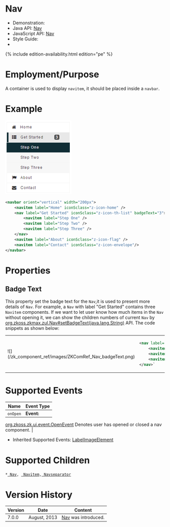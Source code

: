 

# Nav

- Demonstration:
- Java API:
  [Nav](http://www.zkoss.org/javadoc/latest/zk/org/zkoss/zkmax/zul/Nav.html)
- JavaScript API:
  [Nav](http://www.zkoss.org/javadoc/latest/jsdoc/zkmax/nav/Nav.html)
- Style Guide:
- <!--REQUIRED ZK EDITION: PE -->
{% include edition-availability.html edition="pe" %}

# Employment/Purpose

A container is used to display `navitem`, it should be placed inside a
`navbar`.

# Example

![](/zk_component_ref/images/ZKComRef_Nav.png)

```xml
<navbar orient="vertical" width="200px">
    <navitem label="Home" iconSclass="z-icon-home" />
    <nav label="Get Started" iconSclass="z-icon-th-list" badgeText="3">
        <navitem label="Step One" />
        <navitem label="Step Two" />
        <navitem label="Step Three" />
    </nav>
    <navitem label="About" iconSclass="z-icon-flag" />
    <navitem label="Contact" iconSclass="z-icon-envelope"/>
</navbar>
```

# Properties

## Badge Text

This property set the badge text for the `Nav`,it is used to present
more details of `Nav`. For example, a `Nav` with label "Get Started"
contains three `Navitem` components. If we want to let user know how
much items in the `Nav` without opening it, we can show the children
numbers of current `Nav` by
[org.zkoss.zkmax.zul.Nav#setBadgeText(java.lang.String)](https://www.zkoss.org/javadoc/latest/zk/org/zkoss/zkmax/zul/Nav.html#setBadgeText(java.lang.String))
API. The code snippets as shown below:

<table>
<tbody>
<tr class="odd">
<td>![](/zk_component_ref/images/ZKComRef_Nav_badgeText.png)</td>
<td><div class="sourceCode" id="cb1"><pre
class="sourceCode xml"><code class="sourceCode xml"><span id="cb1-1"><a href="#cb1-1" aria-hidden="true" tabindex="-1"></a>&lt;<span class="kw">nav</span><span class="ot"> label=</span><span class="st">&quot;Get Started&quot;</span><span class="ot"> iconSclass=</span><span class="st">&quot;z-icon-th-list&quot;</span><span class="ot"> badgeText=</span><span class="st">&quot;3&quot;</span>&gt;</span>
<span id="cb1-2"><a href="#cb1-2" aria-hidden="true" tabindex="-1"></a>    &lt;<span class="kw">navitem</span><span class="ot"> label=</span><span class="st">&quot;Step One&quot;</span> /&gt;</span>
<span id="cb1-3"><a href="#cb1-3" aria-hidden="true" tabindex="-1"></a>    &lt;<span class="kw">navitem</span><span class="ot"> label=</span><span class="st">&quot;Step Two&quot;</span> /&gt;</span>
<span id="cb1-4"><a href="#cb1-4" aria-hidden="true" tabindex="-1"></a>    &lt;<span class="kw">navitem</span><span class="ot"> label=</span><span class="st">&quot;Step Three&quot;</span> /&gt;</span>
<span id="cb1-5"><a href="#cb1-5" aria-hidden="true" tabindex="-1"></a>&lt;/<span class="kw">nav</span>&gt;</span>`</pre></div></td>
</tr>
</tbody>
</table>

# Supported Events

| Name | Event Type |
|---|---|
| `onOpen` | <strong>Event:</strong>
[org.zkoss.zk.ui.event.OpenEvent](https://www.zkoss.org/javadoc/latest/zk/org/zkoss/zk/ui/event/OpenEvent.html) Denotes user has
opened or closed a nav component. |

- Inherited Supported Events: [ LabelImageElement]({{site.baseurl}}/zk_component_ref/labelimageelement#Supported_Events)

# Supported Children

`*`[` Nav`]({{site.baseurl}}/zk_component_ref/nav)`, `[` Navitem`]({{site.baseurl}}/zk_component_ref/navitem)`,`[` Navseparator`]({{site.baseurl}}/zk_component_ref/navseparator)



# Version History



| Version | Date         | Content                                                                                    |
|---------|--------------|--------------------------------------------------------------------------------------------|
| 7.0.0   | August, 2013 | [Nav](http://www.zkoss.org/javadoc/latest/zk/org/zkoss/zkmax/zul/Nav.html) was introduced. |


